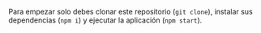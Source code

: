 Para empezar solo debes clonar este repositorio (`git clone`), instalar sus dependencias (`npm i`) y ejecutar la aplicación (`npm start`).
